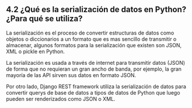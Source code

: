 ## 4.2 ¿Qué es la serialización de datos en Python? ¿Para qué se utiliza?
La serialización es el proceso de convertir estructuras de datos como objetos o diccionarios a un formato que es mas sencillo de transmitir o almacenar, 
algunos formatos para la serialización que existen son JSON, XML o pickle en Python.

La serialización es usada a través de internet para transmitir datos (JSON) de forma que no requieran un gran ancho de banda, por ejemplo, 
la gran mayoría de las API sirven sus datos en formato JSON. 

Por otro lado, Django REST framework utiliza la serialización de datos para convertir querys de base de datos a tipos de datos de Python 
que luego pueden ser renderizados como JSON o XML.
